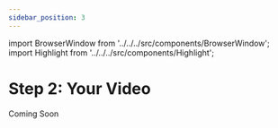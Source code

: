 ```yaml
---
sidebar_position: 3
---
```


import BrowserWindow from '../../../src/components/BrowserWindow';
import Highlight from '../../../src/components/Highlight';

# Step 2: Your Video

Coming Soon
